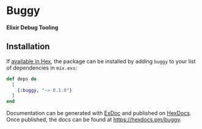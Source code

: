 # Buggy

**Elixir Debug Tooling**

## Installation

If [available in Hex](https://hex.pm/docs/publish), the package can be installed
by adding `buggy` to your list of dependencies in `mix.exs`:

```elixir
def deps do
  [
    {:buggy, "~> 0.1.0"}
  ]
end
```

Documentation can be generated with [ExDoc](https://github.com/elixir-lang/ex_doc) and published on [HexDocs](https://hexdocs.pm). Once published, the docs can be found at <https://hexdocs.pm/buggy>.
